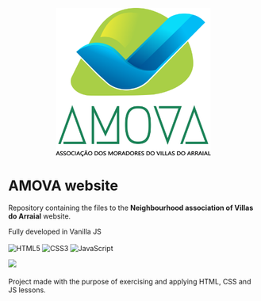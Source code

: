 <!-- ![AMOVA logo](img/Amova_logo_complete.png) -->
<p align="center">
  <img alt="AMOVA logo" height="300" src="img/Amova_logo_complete.png">
</p>

# AMOVA website

Repository containing the files to the **Neighbourhood association of Villas do Arraial** website.

Fully developed in Vanilla JS<br>
<br>
![HTML5](https://img.shields.io/badge/html5-%23E34F26.svg?style=for-the-badge&logo=html5&logoColor=white)
![CSS3](https://img.shields.io/badge/css3-%231572B6.svg?style=for-the-badge&logo=css3&logoColor=white)
![JavaScript](https://img.shields.io/badge/javascript-%23323330.svg?style=for-the-badge&logo=javascript&logoColor=%23F7DF1E)

<a href="https://vercel.com/">
<img src="https://img.shields.io/badge/vercel-%23000000.svg?style=for-the-badge&logo=vercel&logoColor=white">
</a><br>
<br>
Project made with the purpose of exercising and applying HTML, CSS and JS lessons.
